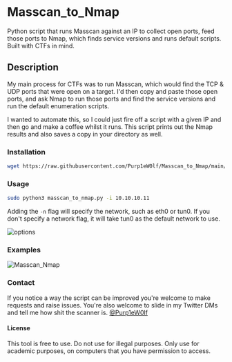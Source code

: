 # Masscan_to_Nmap
Python script that runs Masscan against an IP to collect open ports, feed those ports to Nmap, which finds service versions and runs default scripts. Built with CTFs in mind.

## Description

My main process for CTFs was to run Masscan, which would find the TCP & UDP ports that were open on a target. I'd then copy and paste those open ports, and ask Nmap to run those ports and find the service versions and run the default enumeration scripts.

I wanted to automate this, so I could just fire off a script with a given IP and then go and make a coffee whilst it runs. This script prints out the Nmap results and also saves a copy in your directory as well.

### Installation
```bash
wget https://raw.githubusercontent.com/Purp1eW0lf/Masscan_to_Nmap/main/masscan_to_nmap.py
```
### Usage
```bash
sudo python3 masscan_to_nmap.py -i 10.10.10.11
```
Adding the `-n` flag will specify the network, such as eth0 or tun0. If you don't specify a network flag, it will take tun0 as the default network to use. 

![options](https://github.com/Purp1eW0lf/Masscan_to_Nmap/blob/main/images/Options.png)

### Examples
![Masscan_Nmap](https://github.com/Purp1eW0lf/Masscan_to_Nmap/blob/main/images/masscan_nmap.png)

### Contact
If you notice a way the script can be improved you're welcome to make requests and raise issues. 
You're also welcome to slide in my Twitter DMs and tell me how shit the scanner is.
[@Purp1eW0lf](https://twitter.com/Purp1eW0lf)

#### License
This tool is free to use. Do not use for illegal purposes. Only use for academic purposes, on computers that you have permission to access. 
